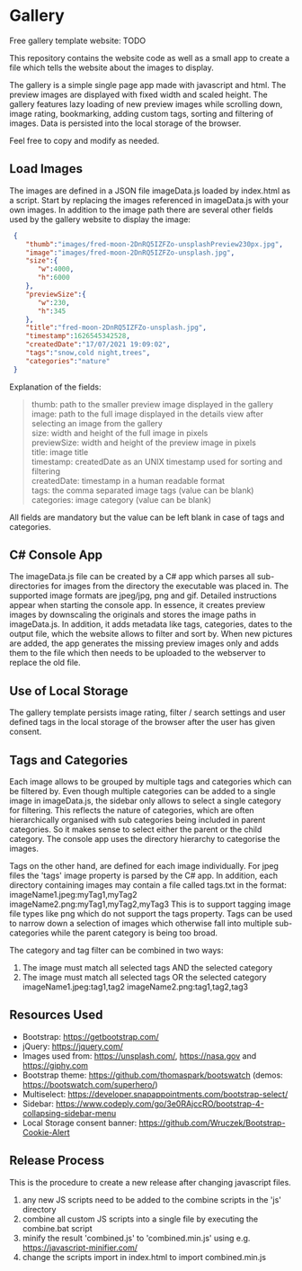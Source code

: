 # Gallery

Free gallery template website: TODO

This repository contains the website code as well as a small app to create a file which tells the website about the images to display.

The gallery is a simple single page app made with javascript and html. The preview images are displayed with fixed width and scaled height. 
The gallery features lazy loading of new preview images while scrolling down, image rating, bookmarking, adding custom tags, sorting and filtering of images. Data is persisted into the local storage of the browser.

Feel free to copy and modify as needed.

## Load Images
The images are defined in a JSON file imageData.js loaded by index.html as a script.
Start by replacing the images referenced in imageData.js with your own images. In addition to the image path there are several other fields used by the gallery website to display the image:

```json
 {
    "thumb":"images/fred-moon-2DnRQ5IZFZo-unsplashPreview230px.jpg",
    "image":"images/fred-moon-2DnRQ5IZFZo-unsplash.jpg",
    "size":{  
       "w":4000,  
       "h":6000  
    },  
    "previewSize":{
       "w":230,
       "h":345
    },
    "title":"fred-moon-2DnRQ5IZFZo-unsplash.jpg", 
    "timestamp":1626545342528,
    "createdDate":"17/07/2021 19:09:02",
    "tags":"snow,cold night,trees",
    "categories":"nature"  
 }
```

Explanation of the fields:  
>   thumb: path to the smaller preview image displayed in the gallery  
>   image: path to the full image displayed in the details view after selecting an image from the gallery  
>   size: width and height of the full image in pixels  
>   previewSize: width and height of the preview image in pixels  
>   title: image title  
>   timestamp: createdDate as an UNIX timestamp used for sorting and filtering  
>   createdDate: timestamp in a human readable format  
>   tags: the comma separated image tags (value can be blank)  
>   categories: image category (value can be blank)  

All fields are mandatory but the value can be left blank in case of tags and categories.

## C# Console App
The imageData.js file can be created by a C# app which parses all sub-directories for images from the directory the executable was placed in.
The supported image formats are jpeg/jpg, png and gif.
Detailed instructions appear when starting the console app.
In essence, it creates preview images by downscaling the originals and stores the image paths in imageData.js. 
In addition, it adds metadata like tags, categories, dates to the output file, which the website allows to filter and sort by.
When new pictures are added, the app generates the missing preview images only and adds them to the file which then needs to be uploaded to the webserver to replace the old file.

## Use of Local Storage
The gallery template persists image rating, filter / search settings and user defined tags in the local storage of the browser after the user has given consent.

## Tags and Categories
Each image allows to be grouped by multiple tags and categories which can be filtered by.
Even though multiple categories can be added to a single image in imageData.js, the sidebar only allows to select a single category for filtering.
This reflects the nature of categories, which are often hierarchically organised with sub categories being included in parent categories. So it makes sense to select either the parent or the child category.
The console app uses the directory hierarchy to categorise the images.

Tags on the other hand, are defined for each image individually. For jpeg files the 'tags' image property is parsed by the C# app. 
In addition, each directory containing images may contain a file called tags.txt in the format:
imageName1.jpeg:myTag1,myTag2
imageName2.png:myTag1,myTag2,myTag3
This is to support tagging image file types like png which do not support the tags property.
Tags can be used to narrow down a selection of images which otherwise fall into multiple sub-categories while the parent category is being too broad.

The category and tag filter can be combined in two ways:
1. The image must match all selected tags AND the selected category
2. The image must match all selected tags OR the selected category
imageName1.jpeg:tag1,tag2
imageName2.png:tag1,tag2,tag3

## Resources Used
- Bootstrap: https://getbootstrap.com/
- jQuery: https://jquery.com/
- Images used from: https://unsplash.com/, https://nasa.gov and https://giphy.com
- Bootstrap theme: https://github.com/thomaspark/bootswatch (demos: https://bootswatch.com/superhero/)
- Multiselect: https://developer.snapappointments.com/bootstrap-select/
- Sidebar: https://www.codeply.com/go/3e0RAjccRO/bootstrap-4-collapsing-sidebar-menu
- Local Storage consent banner: https://github.com/Wruczek/Bootstrap-Cookie-Alert

## Release Process
This is the procedure to create a new release after changing javascript files.

1. any new JS scripts need to be added to the combine scripts in the 'js' directory
2. combine all custom JS scripts into a single file by executing the combine.bat script
3. minify the result 'combined.js' to 'combined.min.js' using e.g. https://javascript-minifier.com/
4. change the scripts import in index.html to import combined.min.js
